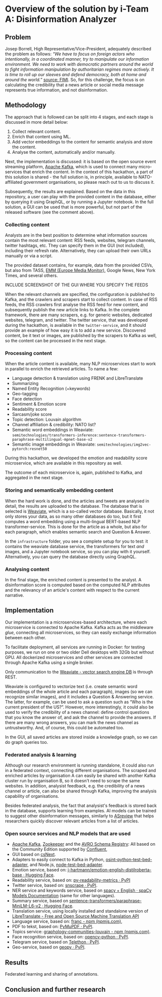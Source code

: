 # Overview of the solution by i-Team A: Disinformation Analyzer

## Problem

Josep Borrell, High Representative/Vice-President, adequately described the problem as follows: _“We have to focus on foreign actors who intentionally, in a coordinated manner, try to manipulate our information environment. We need to work with democratic partners around the world to fight information manipulation by authoritarian regimes more actively. It is time to roll up our sleeves and defend democracy, both at home and around the world.”_ [source: FIMI](https://www.eeas.europa.eu/eeas/1st-eeas-report-foreign-information-manipulation-and-interference-threats_en). So, for this challenge, the focus is on calculating the credibility that a news article or social media message represents true information, and not disinformation.

## Methodology

The approach that is followed can be split into 4 stages, and each stage is discussed in more detail below:

1. Collect relevant content.
2. Enrich that content using ML.
3. Add vector embeddings to the content for semantic analysis and store the content.
4. Analyse the content, automatically and/or manually.

Next, the implementation is discussed: it is based on the open source event streaming platform, [Apache Kafka](https://kafka.apache.org), which is used to connect many micro-services that enrich the content. In the context of this hackathon, a part of this solution is shared - the full solution is, in principle, available to NATO-affiliated government organisations, so please reach out to us to discuss it.

Subsequently, the results are explained. Based on the data in this repository, a user can play with the provided content in the database, either by querying it using GraphQL, or by running a Jupyter notebook. In the full solution, a GUI can be used that is more powerful, but not part of the released software (see the comment above).

### Collecting content

Analysts are in the best position to determine what information sources contain the most relevant content: RSS feeds, websites, telegram channels, twitter hashtags, etc. They can specify them in the GUI (not included), including their refresh rate. Alternatively, they can upload their own URLs manually or via a script.

The provided dataset contains, for example, data from the provided CSVs, but also from TASS, [EMM (Europe Media Monitor)](https://emm.newsbrief.eu/NewsBrief/clusteredition/en/latest.html), Google News, New York Times, and several others.

INCLUDE SCREENSHOT OF THE GUI WHERE YOU SPECIFY THE FEEDS

When the relevant channels are specified, the configuration is published to Kafka, and the crawlers and scrapers start to collect content. In case of RSS feeds, the RSS crawlers first analyse the RSS feed for new content, and subsequently publish the new article links to Kafka. In the complete framework, there are many scrapers, e.g. for generic websites, dedicated websites, telegram, and twitter. The twitter service, that was developed during the hackathon, is available in the `twitter-service`, and it should provide an example of how easy it is to add a new service. Discovered content, be it text or images, are published by the scrapers to Kafka as well, so the content can be processed in the next stage.

### Processing content

When the article content is available, many NLP microservices start to work in parallel to enrich the retrieved articles. To name a few:

- Language detection & translation using FRENK and LibreTranslate
- Summarizing
- Named Entity Recognition (+keywords)
- Geo-tagging
- Face detection
- Sentiment & Emotion score
- Readability score
- Sarcasm/joke score
- Topic detection: Louvain algorithm
- Channel affiliation & credibility: NATO list?
- Semantic word embeddings in Weaviate: `semitechnologies/transformers-inference:sentence-transformers-paraphrase-multilingual-mpnet-base-v2`
- Semantic image embeddings in Weaviate: `semitechnologies/img2vec-pytorch:resnet50`

During this hackathon, we developed the emotion and readability score microservice, which are available in this repository as well.

The outcome of each microservice is, again, published to Kafka, and aggregated in the next stage.

### Storing and semantically embedding content

When the hard work is done, and the articles and tweets are analysed in detail, the results are uploaded to the database. The database that is selected is [Weaviate](https://weaviate.io), which is a so-called vector database. Basically, it not only stores your data, as so many other databases do too, but it first computes a word embedding using a multi-lingual BERT-based NLP transformer-service. This is done for the article as a whole, but also for each paragraph, which enables semantic search and Question & Answer.

In the `infrastructure` folder, you see a complete setup for you to test: it contains the weaviate database service, the transformers for text _and_ images, and a Jupyter notebook service, so you can play with it yourself. Alternatively, you can query the database directly using GraphQL.

### Analysing content

In the final stage, the enriched content is presented to the analyst. A disinformation score is computed based on the computed NLP attributes and the relevancy of an article's content with respect to the current narrative.

## Implementation

Our implementation is a microservices-based architecture, where each microservice is connected to Apache Kafka. Kafka acts as the middleware _glue_, connecting all microservices, so they can easily exchange information between each other.

To facilitate deployment, all services are running in Docker: for testing purposes, we run on one or two older Dell desktops with 32Gb but without GPU. All dockerized microservices and other services are connected through Apache Kafka using a single broker.

Only communication to the [Weaviate - vector search engine DB](https://weaviate.io/) is through REST.

Weaviate is configured to vectorize text (i.e. create semantic word embeddings of the whole article and each paragraph), images (so we can recognize similar images), and it includes a Question & Answering service. The latter, for example, can be used to ask a question such as “Who is the current president of the US?”. However, more interestingly, it could also be used to verify the credibility of a news channel: define control questions that you know the answer of, and ask the channel to provide the answers. If there are many wrong answers, you can mark the news channel as untrustworthy. And, of course, this could be automated too.

In the GUI, all saved articles are stored inside a knowledge graph, so we can do graph queries too.  

### Federated analysis & learning

Although our research environment is running standalone, it could also run in a federated context, connecting different organisations. The scraped and enriched articles by organisation A can easily be shared with another Kafka cluster run by organisation B, so it doesn't need to scrape the same websites. In addition, analysist feedback, e.g. the credibility of a news channel or article, can also be shared through Kafka, improving the analysis capability of organisations.

Besides federated analysis, the fact that analysist's feedback is stored back in the database, supports learning from examples. AI models can be trained to suggest other disinformation messages, similarly to [ASreview](https://asreview.nl/) that helps researchers quickly discover relevant articles from a list of articles.

### Open source services and NLP models that are used

- [Apache Kafka](https://kafka.apache.org/), [Zookeeper](https://zookeeper.apache.org/) and the [AVRO Schema Registry](https://hub.docker.com/r/confluentinc/cp-schema-registry): All based on the Community Edition supported by [Confluent](https://hub.docker.com/u/confluentinc),
- GUI based on [csNext](https://github.com/TNOCS/csnext).
- Adapters to easily connect to Kafka in Python, [osint-python-test-bed-adapter](https://pypi.org/project/osint-python-test-bed-adapter/), and Node.js, [node-test-bed-adapter](https://www.npmjs.com/package/node-test-bed-adapter).
- Emotion service, based on: [j-hartmann/emotion-english-distilroberta-base · Hugging Face](https://huggingface.co/j-hartmann/emotion-english-distilroberta-base).
- Readability service, based on: [py-readability-metrics · PyPI](https://pypi.org/project/py-readability-metrics/)
- Twitter service, based on: [snscrape · PyPI](https://pypi.org/project/snscrape).
- NER service and keywords service, based on [spacy + English · spaCy Models Documentation](https://spacy.io/models/en) (same for other languages).
- Summary service, based on [sentence-transformers/paraphrase-MiniLM-L6-v2 · Hugging Face](https://huggingface.co/sentence-transformers/paraphrase-MiniLM-L6-v2).
- Translation service, using locally installed and standalone version of [LibreTranslate - Free and Open Source Machine Translation API](https://libretranslate.com/)
- Language service, based on: [franc - npm (npmjs.com)](https://www.npmjs.com/package/franc),
- PDF to tekst, based on: [PyMuPDF · PyPI](https://pypi.org/project/PyMuPDF/).
- Topics service: [graphology-communities-louvain - npm (npmjs.com)](https://www.npmjs.com/package/graphology-communities-louvain).
- Face recognition service, based on: [opencv-python · PyPI](https://pypi.org/project/opencv-python/).
- Telegram service, based on [Telethon · PyPI](https://pypi.org/project/Telethon/).
- Geo-service, based on [geopy · PyPI](https://pypi.org/project/geopy/).

## Results

Federated learning and sharing of annotations.

## Conclusion and further research
